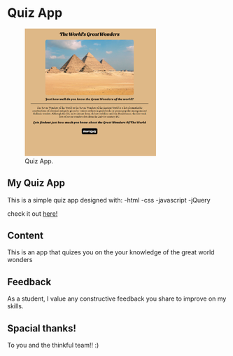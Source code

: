# Quiz App
<figure><img src="images\Screenshot.png" alt="screenshot of quiz app" width="300"><figcaption>Quiz App.</figcaption></figure>

## My Quiz App

This is a simple quiz app designed with:
-html 
-css
-javascript
-jQuery

check it out [here!](https://nikosamofa.github.io/quiz-app/)
## Content
This is an app that quizes you on the your knowledge of the great world wonders
## Feedback 
As a student, I value any constructive feedback you share to improve on my skills.
## Spacial thanks! 
To you and the thinkful team!! :)
